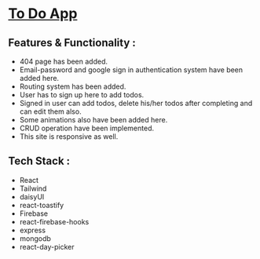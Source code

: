 # [To Do App](https://to-do-app-f21be.web.app/)

## Features & Functionality :
* 404 page has been added.
* Email-password and google sign in authentication system have been added here.
* Routing system has been added.
* User has to sign up here to add todos.
* Signed in user can add todos, delete his/her todos after completing and can edit them also.
* Some animations also have been added here.
* CRUD operation have been implemented.
* This site is responsive as well.

## Tech Stack :
* React
* Tailwind
* daisyUI
* react-toastify
* Firebase
* react-firebase-hooks
* express
* mongodb
* react-day-picker

